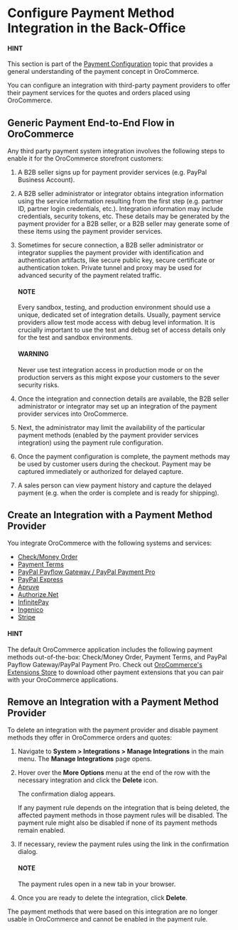 <a id="sys-integrations-manage-integrations-payment-methods"></a>

# Configure Payment Method Integration in the Back-Office

<!-- begin -->

#### HINT
This section is part of the [Payment Configuration](../../../../concept-guides/payment-configuration/index.md#user-guide-payment) topic that provides a general understanding of the payment concept in OroCommerce.

You can configure an integration with third-party payment providers to offer their payment services for the quotes and orders placed using OroCommerce.

## Generic Payment End-to-End Flow in OroCommerce

Any third party payment system integration involves the following steps to enable it for the OroCommerce storefront customers:

1. A B2B seller signs up for payment provider services (e.g. PayPal Business Account).
2. A B2B seller administrator or integrator obtains integration information using the service information resulting from the first step (e.g. partner ID, partner login credentials, etc.). Integration information may include credentials, security tokens, etc. These details may be generated by the payment provider for a B2B seller, or a B2B seller may generate some of these items using the payment provider services.
3. Sometimes for secure connection, a B2B seller administrator or integrator supplies the payment provider with identification and authentication artifacts, like secure public key, secure certificate or authentication token. Private tunnel and proxy may be used for advanced security of the payment related traffic.

   #### NOTE
   Every sandbox, testing, and production environment should use a unique, dedicated set of integration details. Usually, payment service providers allow test mode access with debug level information. It is crucially important to use the test and debug set of access details only for the test and sandbox environments.

   #### WARNING
   Never use test integration access in production mode or on the production servers as this might expose your customers to the sever security risks.
4. Once the integration and connection details are available, the B2B seller administrator or integrator may set up an integration of the payment provider services into OroCommerce.
5. Next, the administrator may limit the availability of the particular payment methods (enabled by the payment provider services integration) using the payment rule configuration.
6. Once the payment configuration is complete, the payment methods may be used by customer users during the checkout. Payment may be captured immediately or authorized for delayed capture.
7. A sales person can view payment history and capture the delayed payment (e.g. when the order is complete and is ready for shipping).

## Create an Integration with a Payment Method Provider

You integrate OroCommerce with the following systems and services:

* [Check/Money Order](check-money-order/index.md#user-guide-payment-check-money-order)
* [Payment Terms](payment-terms/index.md#user-guide-payment-payment-providers-overview-payment-term-config)
* [PayPal Payflow Gateway / PayPal Payment Pro](paypal-services/gateway-pro/index.md#sys-integrations-manage-integrations-paypal-payflow-gateway)
* [PayPal Express](paypal-services/express/index.md#config-guide-payment-paypal-express)
* [Apruve](apruve/index.md#user-guide-payment-payment-providers-overview-apruve)
* [Authorize.Net](authorizenet/index.md#user-guide-payment-payment-providers-overview-authorizenet)
* [InfinitePay](infinitepay/index.md#user-guide-payment-payment-providers-overview-infinitepay)
* [Ingenico](ingenico/index.md#user-guide-payment-payment-providers-overview-ingenico)
* [Stripe](stripe/index.md#user-guide-payment-payment-providers-stripe-overview)

<!-- :ref:` CyberSource <user-guide--payment--payment-providers-cybersource> ` -->

#### HINT
The default OroCommerce application includes the following payment methods out-of-the-box: Check/Money Order, Payment Terms, and PayPal Payflow Gateway/PayPal Payment Pro. Check out <a href="https://extensions.oroinc.com/orocommerce/" target="_blank">OroCommerce's Extensions Store</a> to download other payment extensions that you can pair with your OroCommerce applications.

## Remove an Integration with a Payment Method Provider

To delete an integration with the payment provider and disable payment methods they offer in OroCommerce orders and quotes:

1. Navigate to **System > Integrations > Manage Integrations** in the main menu. The **Manage Integrations** page opens.
2. Hover over the <i class="fa fa-ellipsis-h fa-lg" aria-hidden="true"></i> **More Options** menu at the end of the row with the necessary integration and click the <i class="fas fa-trash-alt" aria-hidden="true"></i> **Delete** icon.

   The confirmation dialog appears.

   If any payment rule depends on the integration that is being deleted, the affected payment methods in those payment rules will be disabled. The payment rule might also be disabled if none of its payment methods remain enabled.
3. If necessary, review the payment rules using the link in the confirmation dialog.

   #### NOTE
   The payment rules open in a new tab in your browser.
4. Once you are ready to delete the integration, click **Delete**.

The payment methods that were based on this integration are no longer usable in OroCommerce and cannot be enabled in the payment rule.

<!-- stop -->
<!-- fa-bars = fa-navicon -->
<!-- Ic Tiles is used as Set As Default in saved views, and as tiles in display layout options -->
<!-- IcPencil refers to Rename in Commerce and Inline Editing in CRM -->
<!-- Check mark in the square. -->
<!-- SortDesc is also used as drop-down arrow -->
<!-- CyberSource Payment Service <cybersource/index> -->
